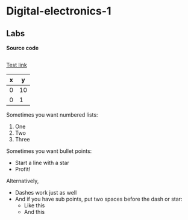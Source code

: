 # Digital-electronics-1

## Labs

**Source code**
```vhdl


```

[Test link](www.seznam.cz)

x | y
------------ | -------------
0 | 10
0 | 1

Sometimes you want numbered lists:

1. One
2. Two
3. Three

Sometimes you want bullet points:

* Start a line with a star
* Profit!

Alternatively,

- Dashes work just as well
- And if you have sub points, put two spaces before the dash or star:
  - Like this
  - And this
